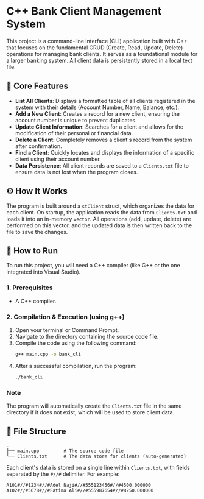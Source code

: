 
# C++ Bank Client Management System

This project is a command-line interface (CLI) application built with C++ that focuses on the fundamental CRUD (Create, Read, Update, Delete) operations for managing bank clients. It serves as a foundational module for a larger banking system. All client data is persistently stored in a local text file.

## 🌟 Core Features

-   **List All Clients**: Displays a formatted table of all clients registered in the system with their details (Account Number, Name, Balance, etc.).
-   **Add a New Client**: Creates a record for a new client, ensuring the account number is unique to prevent duplicates.
-   **Update Client Information**: Searches for a client and allows for the modification of their personal or financial data.
-   **Delete a Client**: Completely removes a client's record from the system after confirmation.
-   **Find a Client**: Quickly locates and displays the information of a specific client using their account number.
-   **Data Persistence**: All client records are saved to a `Clients.txt` file to ensure data is not lost when the program closes.

## ⚙️ How It Works

The program is built around a `stClient` struct, which organizes the data for each client. On startup, the application reads the data from `Clients.txt` and loads it into an in-memory `vector`. All operations (add, update, delete) are performed on this vector, and the updated data is then written back to the file to save the changes.

## 🚀 How to Run

To run this project, you will need a C++ compiler (like G++ or the one integrated into Visual Studio).

### 1. Prerequisites
-   A C++ compiler.

### 2. Compilation & Execution (using g++)
1.  Open your terminal or Command Prompt.
2.  Navigate to the directory containing the source code file.
3.  Compile the code using the following command:
    ```sh
    g++ main.cpp -o bank_cli
    ```
4.  After a successful compilation, run the program:
    ```sh
    ./bank_cli
    ```

### Note
The program will automatically create the `Clients.txt` file in the same directory if it does not exist, which will be used to store client data.

## 📁 File Structure

```
.
├── main.cpp         # The source code file
└── Clients.txt      # The data store for clients (auto-generated)
```

Each client's data is stored on a single line within `Clients.txt`, with fields separated by the `#//#` delimiter. For example:
```
A101#//#1234#//#Adel Naji#//#555123456#//#4500.000000
A102#//#5678#//#Fatima Ali#//#555987654#//#8250.000000
```